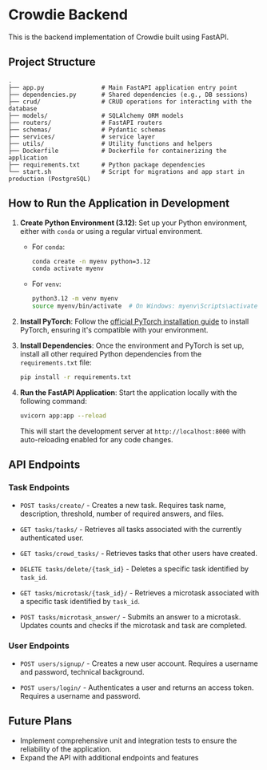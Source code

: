 # Crowdie Backend 

This is the backend implementation of Crowdie built using FastAPI.

## Project Structure

```
.
├── app.py                # Main FastAPI application entry point
├── dependencies.py       # Shared dependencies (e.g., DB sessions)
├── crud/                 # CRUD operations for interacting with the database
├── models/               # SQLAlchemy ORM models 
├── routers/              # FastAPI routers
├── schemas/              # Pydantic schemas 
├── services/             # service layer
├── utils/                # Utility functions and helpers
├── Dockerfile            # Dockerfile for containerizing the application
├── requirements.txt      # Python package dependencies
└── start.sh              # Script for migrations and app start in production (PostgreSQL)
```
## How to Run the Application in Development

1. **Create Python Environment (3.12)**: Set up your Python environment, either with `conda` or using a regular virtual environment.

    - For `conda`:
      ```bash
      conda create -n myenv python=3.12
      conda activate myenv
      ```

    - For `venv`:
      ```bash
      python3.12 -m venv myenv
      source myenv/bin/activate  # On Windows: myenv\Scripts\activate
      ```

2. **Install PyTorch**: Follow the [official PyTorch installation guide](https://pytorch.org/get-started/locally/) to install PyTorch, ensuring it's compatible with your environment.

3. **Install Dependencies**: Once the environment and PyTorch is set up, install all other required Python dependencies from the `requirements.txt` file:

    ```bash
    pip install -r requirements.txt
    ```

4. **Run the FastAPI Application**: Start the application locally with the following command:

    ```bash
    uvicorn app:app --reload
    ```

    This will start the development server at `http://localhost:8000` with auto-reloading enabled for any code changes.


## API Endpoints

### Task Endpoints


- `POST tasks/create/` - Creates a new task. Requires task name, description, threshold, number of required answers, and files.

- `GET tasks/tasks/` - Retrieves all tasks associated with the currently authenticated user.

- `GET tasks/crowd_tasks/` - Retrieves tasks that other users have created.

- `DELETE tasks/delete/{task_id}` - Deletes a specific task identified by `task_id`.

- `GET tasks/microtask/{task_id}/` - Retrieves a microtask associated with a specific task identified by `task_id`.

- `POST tasks/microtask_answer/` - Submits an answer to a microtask. Updates counts and checks if the microtask and task are completed.

### User Endpoints

- `POST users/signup/` - Creates a new user account. Requires a username and password, technical background.

-  `POST users/login/` -  Authenticates a user and returns an access token. Requires a username and password.

## Future Plans

- Implement comprehensive unit and integration tests to ensure the reliability of the application.
- Expand the API with additional endpoints and features 

